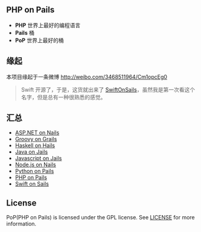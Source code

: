 ## PHP on Pails

- **PHP** 世界上最好的编程语言
- **Pails** 桶
- **PoP** 世界上最好的桶

## 缘起

本项目缘起于一条微博 http://weibo.com/3468511964/Cm1opcEg0

> Swift 开源了，于是，这货就出来了 [SwiftOnSails](https://github.com/SwiftOnSails)，虽然我是第一次看这个名字，但是总有一种很熟悉的感觉。

## 汇总

- [ASP.NET on Nails](https://github.com/brilliantfantastic/nails)
- [Groovy on Grails](https://github.com/grails/grails-core)
- [Haskell on Hails](https://github.com/scslab/hails)
- [Java on Jails](https://github.com/richdyang/jails)
- [Javascript on Jails](https://github.com/melkior/jails.old)
- [Node.js on Nails](https://github.com/ratdaddy/nails)
- [Python on Pails](https://github.com/far-rel/Pails)
- [PHP on Pails](https://github.com/justjavac/PHPonPails)
- [Swift on Sails](https://github.com/SwiftOnSails)

## License

PoP(PHP on Pails) is licensed under the GPL license. See [LICENSE](LICENSE) for more information.
